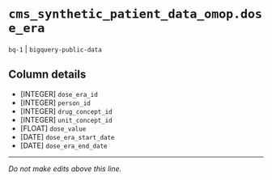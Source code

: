 # `cms_synthetic_patient_data_omop.dose_era`
`bq-1` | `bigquery-public-data`

## Column details
* [INTEGER]   `dose_era_id`
* [INTEGER]   `person_id`
* [INTEGER]   `drug_concept_id`
* [INTEGER]   `unit_concept_id`
* [FLOAT]     `dose_value`
* [DATE]      `dose_era_start_date`
* [DATE]      `dose_era_end_date`

-------------------------------------------------------------------------------
*Do not make edits above this line.*

